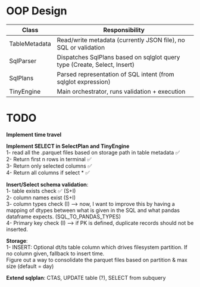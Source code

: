 # OOP Design
| Class                | Responsibility                                 |
| -------------------- | ---------------------------------------------- |
| TableMetadata         | Read/write metadata (currently JSON file), no SQL or validation      |
| SqlParser            | Dispatches SqlPlans based on sqlglot query type (Create, Select, Insert) |
| SqlPlans             | Parsed representation of SQL intent (from sqlglot expression) |
| TinyEngine           | Main orchestrator, runs validation + execution |

# TODO  
**Implement time travel** 

**Implement SELECT in SelectPlan and TinyEngine**  
1- read all the .parquet files based on storage path in table metadata ✅  
2- Return first n rows in terminal  ✅   
3- Return only selected columns ✅  
4- Return all columns if select * ✅  


**Insert/Select schema validation**:  
1- table exists check ✅  (S+I)  
2- column names exist  (S+I)  
3- column types check (I) --> now, I want to improve this by having a mapping of dtypes between what is given in the SQL and what pandas dataframe expects.  (SQL_TO_PANDAS_TYPES)  
4- Primary key check (I) --> if PK is defined, duplicate records should not be inserted.  

**Storage**:  
1- INSERT: Optional dt/ts table column which drives filesystem partition. If no column given, fallback to insert time.  
    Figure out a way to consolidate the parquet files based on partition & max size (default = day)    


**Extend sqlplan**: CTAS, UPDATE table (?), SELECT from subquery   